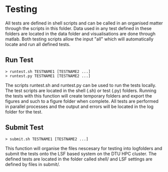 # Testing
All tests are defined in shell scripts and can be called in an organised matter
through the scripts in this folder. Data used in any test defined in these 
folders are located in the data folder and visualisations are done through 
matlab. 
Both testing scripts allow the input "all" which will automatically 
locate and run all defined tests.

## Run Test

	> runtest.sh TESTNAME1 [TESTNAME2 ...]
	> runtest.py TESTNAME1 [TESTNAME2 ...]

The scripts runtest.sh and runtest.py can be used to run the tests locally. The
test scripts are located in the shell (.sh) or test (.py) folders. Running the
tests with this function will create temporary folders and export the figures
and such to a figure folder when complete. All tests are performed in parallel
processes and the output and errors will be located in the log folder for the
test.

## Submit Test

	> submit.sh TESTNAME1 [TESTNAME2 ...]

This function will organise the files nescesary for testing into logfolders and 
submit the tests onto the LSF based system on the DTU HPC cluster. The defined 
tests are located in the folder called shell/ and LSF settings are defined by
files in submit/.